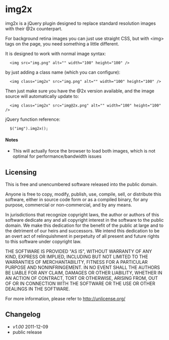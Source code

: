 img2x
========

img2x is a jQuery plugin designed to replace standard resolution images with their @2x counterpart.

For background retina images you can just use straight CSS, but with <img\> tags on the page, you need something a little different.

It is designed to work with normal image syntax:

      <img src="img.png" alt="" width="100" height="100" />

by just adding a class name (which you can configure):

      <img class="img2x" src="img.png" alt="" width="100" height="100" />

Then just make sure you have the @2x version available, and the image source will automatically update to:

      <img class="img2x" src="img@2x.png" alt="" width="100" height="100" />

jQuery function reference:

      $("img").img2x();

#### Notes

* This will actually force the browser to load both images, which is not optimal for performance/bandwidth issues

## Licensing

This is free and unencumbered software released into the public domain.

Anyone is free to copy, modify, publish, use, compile, sell, or
distribute this software, either in source code form or as a compiled
binary, for any purpose, commercial or non-commercial, and by any
means.

In jurisdictions that recognize copyright laws, the author or authors
of this software dedicate any and all copyright interest in the
software to the public domain. We make this dedication for the benefit
of the public at large and to the detriment of our heirs and
successors. We intend this dedication to be an overt act of
relinquishment in perpetuity of all present and future rights to this
software under copyright law.

THE SOFTWARE IS PROVIDED "AS IS", WITHOUT WARRANTY OF ANY KIND,
EXPRESS OR IMPLIED, INCLUDING BUT NOT LIMITED TO THE WARRANTIES OF
MERCHANTABILITY, FITNESS FOR A PARTICULAR PURPOSE AND NONINFRINGEMENT.
IN NO EVENT SHALL THE AUTHORS BE LIABLE FOR ANY CLAIM, DAMAGES OR
OTHER LIABILITY, WHETHER IN AN ACTION OF CONTRACT, TORT OR OTHERWISE,
ARISING FROM, OUT OF OR IN CONNECTION WITH THE SOFTWARE OR THE USE OR
OTHER DEALINGS IN THE SOFTWARE.

For more information, please refer to <http://unlicense.org/>

## Changelog

* _v1.00_ 2011-12-09
 * public release